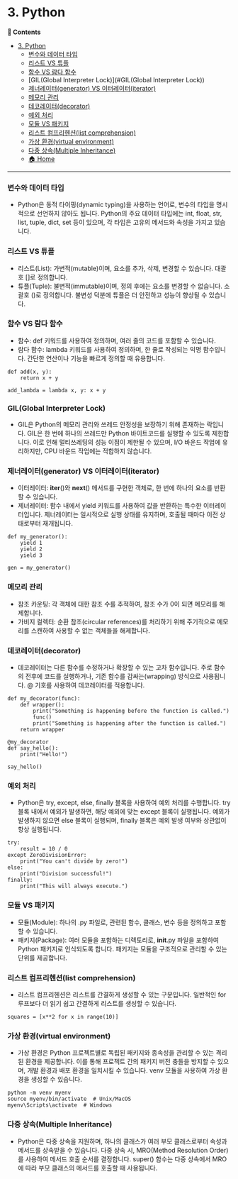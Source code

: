 # 3. Python
**:book: Contents**

- [3. Python](#2-network)
    - [변수와 데이터 타입](#변수와-데이터-타입)
    - [리스트 VS 튜플](#리스트-VS-튜플)
    - [함수 VS 람다 함수](#함수-VS-람다-함수)
    - [GIL(Global Interpreter Lock)](#GIL(Global Interpreter Lock))
    - [제너레이터(generator) VS 이터레이터(iterator)](#제너레이터(generator)-VS-이터레이터(iterator))
    - [메모리 관리](#메모리-관리)
    - [데코레이터(decorator)](#데코레이터(decorator))
    - [예외 처리](#예외-처리)
    - [모듈 VS 패키지](#모듈-VS-패키지)
    - [리스트 컴프리헨션(list comprehension)](#리스트-컴프리헨션(list-comprehension))
    - [가상 환경(virtual environment)](#가상-환경(virtual-environment))
    - [다중 상속(Multiple Inheritance)](#다중-상속(Multiple-Inheritance))
  - [:house: Home](#house-home)
---

### 변수와 데이터 타입
* Python은 동적 타이핑(dynamic typing)을 사용하는 언어로, 변수의 타입을 명시적으로 선언하지 않아도 됩니다. Python의 주요 데이터 타입에는 int, float, str, list, tuple, dict, set 등이 있으며, 각 타입은 고유의 메서드와 속성을 가지고 있습니다.

### 리스트 VS 튜플
* 리스트(List): 가변적(mutable)이며, 요소를 추가, 삭제, 변경할 수 있습니다. 대괄호 []로 정의합니다.
* 튜플(Tuple): 불변적(immutable)이며, 정의 후에는 요소를 변경할 수 없습니다. 소괄호 ()로 정의합니다. 불변성 덕분에 튜플은 더 안전하고 성능이 향상될 수 있습니다.

### 함수 VS 람다 함수
* 함수: def 키워드를 사용하여 정의하며, 여러 줄의 코드를 포함할 수 있습니다.
* 람다 함수: lambda 키워드를 사용하여 정의하며, 한 줄로 작성되는 익명 함수입니다. 간단한 연산이나 기능을 빠르게 정의할 때 유용합니다.

```
def add(x, y):
    return x + y

add_lambda = lambda x, y: x + y
```

### GIL(Global Interpreter Lock)
* GIL은 Python의 메모리 관리와 쓰레드 안정성을 보장하기 위해 존재하는 락입니다. GIL은 한 번에 하나의 쓰레드만 Python 바이트코드를 실행할 수 있도록 제한합니다. 이로 인해 멀티쓰레딩의 성능 이점이 제한될 수 있으며, I/O 바운드 작업에 유리하지만, CPU 바운드 작업에는 적합하지 않습니다.

### 제너레이터(generator) VS 이터레이터(iterator)
* 이터레이터: __iter__()와 __next__() 메서드를 구현한 객체로, 한 번에 하나의 요소를 반환할 수 있습니다.
* 제너레이터: 함수 내에서 yield 키워드를 사용하여 값을 반환하는 특수한 이터레이터입니다. 제너레이터는 일시적으로 실행 상태를 유지하며, 호출될 때마다 이전 상태로부터 재개됩니다.
  
```
def my_generator():
    yield 1
    yield 2
    yield 3

gen = my_generator()
```

### 메모리 관리
* 참조 카운팅: 각 객체에 대한 참조 수를 추적하여, 참조 수가 0이 되면 메모리를 해제합니다.
* 가비지 컬렉터: 순환 참조(circular references)를 처리하기 위해 주기적으로 메모리를 스캔하여 사용할 수 없는 객체들을 해제합니다.

### 데코레이터(decorator)
* 데코레이터는 다른 함수를 수정하거나 확장할 수 있는 고차 함수입니다. 주로 함수의 전후에 코드를 실행하거나, 기존 함수를 감싸는(wrapping) 방식으로 사용됩니다. @ 기호를 사용하여 데코레이터를 적용합니다.
  
```
def my_decorator(func):
    def wrapper():
        print("Something is happening before the function is called.")
        func()
        print("Something is happening after the function is called.")
    return wrapper

@my_decorator
def say_hello():
    print("Hello!")

say_hello()
```

### 예외 처리
* Python은 try, except, else, finally 블록을 사용하여 예외 처리를 수행합니다. try 블록 내에서 예외가 발생하면, 해당 예외에 맞는 except 블록이 실행됩니다. 예외가 발생하지 않으면 else 블록이 실행되며, finally 블록은 예외 발생 여부와 상관없이 항상 실행됩니다.

```
try:
    result = 10 / 0
except ZeroDivisionError:
    print("You can't divide by zero!")
else:
    print("Division successful!")
finally:
    print("This will always execute.")
```

### 모듈 VS 패키지
* 모듈(Module): 하나의 .py 파일로, 관련된 함수, 클래스, 변수 등을 정의하고 포함할 수 있습니다.
* 패키지(Package): 여러 모듈을 포함하는 디렉토리로, __init__.py 파일을 포함하여 Python 패키지로 인식되도록 합니다. 패키지는 모듈을 구조적으로 관리할 수 있는 단위를 제공합니다.

### 리스트 컴프리헨션(list comprehension)
* 리스트 컴프리헨션은 리스트를 간결하게 생성할 수 있는 구문입니다. 일반적인 for 루프보다 더 읽기 쉽고 간결하게 리스트를 생성할 수 있습니다.

```
squares = [x**2 for x in range(10)]
```

### 가상 환경(virtual environment)
* 가상 환경은 Python 프로젝트별로 독립된 패키지와 종속성을 관리할 수 있는 격리된 환경을 제공합니다. 이를 통해 프로젝트 간의 패키지 버전 충돌을 방지할 수 있으며, 개발 환경과 배포 환경을 일치시킬 수 있습니다. venv 모듈을 사용하여 가상 환경을 생성할 수 있습니다.

```
python -m venv myenv
source myenv/bin/activate  # Unix/MacOS
myenv\Scripts\activate  # Windows
```

### 다중 상속(Multiple Inheritance)
* Python은 다중 상속을 지원하며, 하나의 클래스가 여러 부모 클래스로부터 속성과 메서드를 상속받을 수 있습니다. 다중 상속 시, MRO(Method Resolution Order)를 사용하여 메서드 호출 순서를 결정합니다. super() 함수는 다중 상속에서 MRO에 따라 부모 클래스의 메서드를 호출할 때 사용됩니다.
